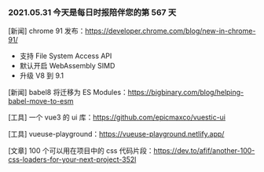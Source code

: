 ### 2021.05.31 今天是每日时报陪伴您的第 567 天

[新闻] chrome 91 发布：<https://developer.chrome.com/blog/new-in-chrome-91/>

- 支持 File System Access API
- 默认开启 WebAssembly SIMD
- 升级 V8 到 9.1

[新闻] babel8 将迁移为 ES Modules：<https://bigbinary.com/blog/helping-babel-move-to-esm>

[工具] 一个 vue3 的 ui 库：<https://github.com/epicmaxco/vuestic-ui>

[工具] vueuse-playground：<https://vueuse-playground.netlify.app/>

[文章] 100 个可以用在项目中的 css 代码片段：<https://dev.to/afif/another-100-css-loaders-for-your-next-project-352l>
